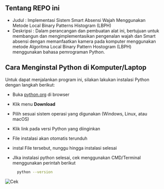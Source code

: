 ## Tentang REPO ini

- Judul     : Implementasi Sistem Smart Absensi Wajah Menggunakan Metode Local Binary Patterns Histogram (LBPH)
- Deskripsi : Dalam perancangan dan pembuatan alat ini, bertujuan untuk membangun dan mengimplementasikan pengenalan wajah dan Smart absensi dengan memanfaatkan kamera pada komputer menggunakan metode Algoritma Local Binary Pattern Hostogram (LBPH) menggunakan bahasa pemrograman Python.

## Cara Menginstal Python di Komputer/Laptop  

Untuk dapat menjalankan program ini, silakan lakukan instalasi Python dengan langkah berikut:  

- Buka [python.org](https://www.python.org) di browser  
- Klik menu **Download**  
- Pilih sesuai sistem operasi yang digunakan (Windows, Linux, atau macOS)  
- Klik link pada versi Python yang diinginkan  
- File instalasi akan otomatis terunduh
- instal File tersebut, nunggu hingga instalasi selesai
- JIka instalasi python selesai, cek menggunakan CMD/Terminal menggunakan perintah berikut
  
   ```bash
     python --version
     ```
   
![Cek](https://github.com/imammularif/TA/blob/main/Source/cek%20python.png)



